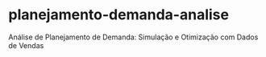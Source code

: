 # planejamento-demanda-analise
Análise de Planejamento de Demanda: Simulação e Otimização com Dados de Vendas
